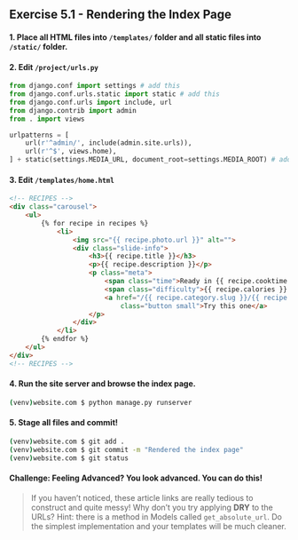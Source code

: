 ## Exercise 5.1 - Rendering the Index Page

#### 1. Place all HTML files into `/templates/` folder and all static files into `/static/` folder.

#### 2. Edit `/project/urls.py`

```python
from django.conf import settings # add this
from django.conf.urls.static import static # add this
from django.conf.urls import include, url
from django.contrib import admin
from . import views

urlpatterns = [
    url(r'^admin/', include(admin.site.urls)),
    url(r'^$', views.home),
] + static(settings.MEDIA_URL, document_root=settings.MEDIA_ROOT) # add this
```

#### 3. Edit `/templates/home.html`

```html
<!-- RECIPES -->
<div class="carousel">
    <ul>
        {% for recipe in recipes %}
            <li>
                <img src="{{ recipe.photo.url }}" alt="">
                <div class="slide-info">
                    <h3>{{ recipe.title }}</h3>
                    <p>{{ recipe.description }}</p>
                    <p class="meta">
                        <span class="time">Ready in {{ recipe.cooktime }} mins</span>
                        <span class="difficulty">{{ recipe.calories }} kcals</span>
                        <a href="/{{ recipe.category.slug }}/{{ recipe.id }}/{{ recipe.slug }}/" 
                        	class="button small">Try this one</a>
                    </p>
                </div>
            </li>
        {% endfor %}
    </ul>
</div>
<!-- RECIPES -->
```

#### 4. Run the site server and browse the index page.

```bash
(venv)website.com $ python manage.py runserver
```

#### 5. Stage all files and commit!

```bash
(venv)website.com $ git add .
(venv)website.com $ git commit -m "Rendered the index page"
(venv)website.com $ git status
```

#### Challenge: Feeling Advanced? You look advanced. You can do this!
> If you haven’t noticed, these article links are really tedious to construct and quite messy! Why don’t you try applying **DRY** to the URLs? Hint: there is a method in Models called `get_absolute_url`. Do the simplest implementation and your templates will be much cleaner.


